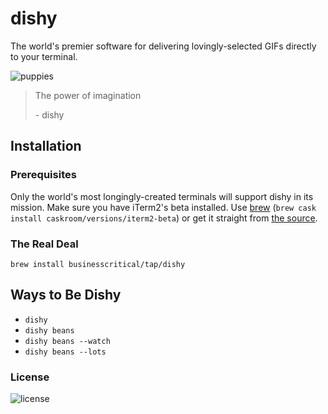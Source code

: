 # dishy

The world's premier software for delivering lovingly-selected GIFs directly to your terminal.

![puppies](https://cloud.githubusercontent.com/assets/407342/13480642/f3ed5018-e093-11e5-8a15-7f4f40dbd683.gif)

> The power of imagination
> 
> \- dishy

## Installation

### Prerequisites

Only the world's most longingly-created terminals will support dishy in its mission. Make sure you have iTerm2's beta installed. Use [brew](http://brew.sh/) (`brew cask install caskroom/versions/iterm2-beta`) or get it straight from [the source](https://www.iterm2.com/downloads.html).

### The Real Deal

`brew install businesscritical/tap/dishy`

## Ways to Be Dishy

- `dishy`
- `dishy beans`
- `dishy beans --watch`
- `dishy beans --lots`

### License

![license](https://cloud.githubusercontent.com/assets/407342/13480950/5400a908-e096-11e5-908c-fc67e3193091.gif)

